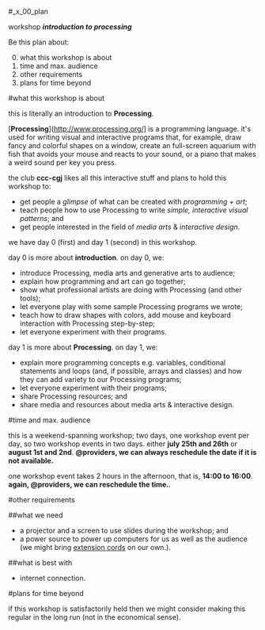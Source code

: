 #_x_00_plan

workshop **_introduction to processing_**

Be this plan about:

0. what this workshop is about
1. time and max. audience
2. other requirements
3. plans for time beyond

#what this workshop is about

this is literally an introduction to **Processing**.

[**Processing**](http://www.processing.org/] is a programming language.
it's used for writing visual and interactive programs that, for example, draw fancy and colorful shapes on a window, create an full-screen aquarium with fish that avoids your mouse and reacts to your sound, or a piano that makes a weird sound per key you press.

the club **ccc-cgj** likes all this interactive stuff and plans to hold this workshop to:

* get people a _glimpse_ of what can be created with _programming + art_;
* teach people how to use Processing to write _simple, interactive visual patterns_; and
* get people interested in the field of _media arts_ & _interactive design_.

we have day 0 (first) and day 1 (second) in this workshop.

day 0 is more about **introduction**. on day 0, we:

* introduce Processing, media arts and generative arts to audience;
* explain how programming and art can go together;
* show what professional artists are doing with Processing (and other tools);
* let everyone play with some sample Processing programs we wrote;
* teach how to draw shapes with colors, add mouse and keyboard interaction with Processing step-by-step;
* let everyone experiment with their programs.

day 1 is more about **Processing**. on day 1, we:

* explain more programming concepts e.g. variables, conditional statements and loops (and, if possible, arrays and classes) and how they can add variety to our Processing programs;
* let everyone experiment with their programs;
* share Processing resources; and
* share media and resources about media arts & interactive design.

#time and max. audience

this is a weekend-spanning workshop; two days, one workshop event per day, so two workshop events in two days.
either **july 25th and 26th** or **august 1st and 2nd**. **@providers, we can always reschedule the date if it is not available.**

one workshop event takes 2 hours in the afternoon, that is, **14:00 to 16:00**. **again, @providers, we can reschedule the time.**.

#other requirements

##what we need

* a projector and a screen to use slides during the workshop; and
* a power source to power up computers for us as well as the audience (we might bring [extension cords](https://en.wikipedia.org/wiki/Power_strip) on our own.).

##what is best with

* internet connection.

#plans for time beyond

if this workshop is satisfactorily held then we might consider making this regular in the long run (not in the economical sense).
